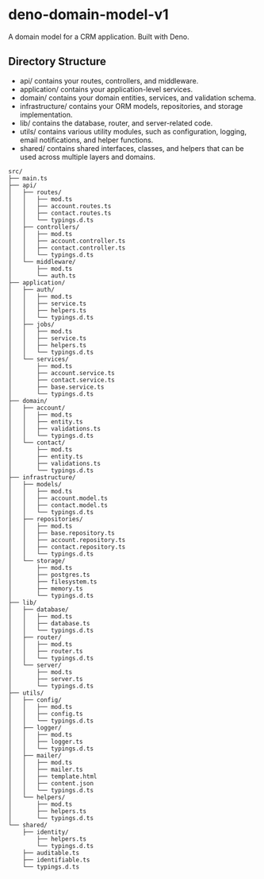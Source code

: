 # deno-domain-model-v1
 A domain model for a CRM application. Built with Deno.

## Directory Structure
 - api/ contains your routes, controllers, and middleware.
 - application/ contains your application-level services.
 - domain/ contains your domain entities, services, and validation schema.
 - infrastructure/ contains your ORM models, repositories, and storage implementation.
 - lib/ contains the database, router, and server-related code.
 - utils/ contains various utility modules, such as configuration, logging, email notifications, and helper functions.
 - shared/ contains shared interfaces, classes, and helpers that can be used across multiple layers and domains.
```
src/
├── main.ts
├── api/
│   ├── routes/
│   │   ├── mod.ts
│   │   ├── account.routes.ts
│   │   ├── contact.routes.ts
│   │   └── typings.d.ts
│   ├── controllers/
│   │   ├── mod.ts
│   │   ├── account.controller.ts
│   │   ├── contact.controller.ts
│   │   └── typings.d.ts
│   └── middleware/
│       ├── mod.ts
│       └── auth.ts
├── application/
│   ├── auth/
│   │   ├── mod.ts
│   │   ├── service.ts
│   │   ├── helpers.ts
│   │   └── typings.d.ts
│   ├── jobs/
│   │   ├── mod.ts
│   │   ├── service.ts
│   │   ├── helpers.ts
│   │   └── typings.d.ts
│   └── services/
│       ├── mod.ts
│       ├── account.service.ts
│       ├── contact.service.ts
│       ├── base.service.ts
│       └── typings.d.ts
├── domain/
│   ├── account/
│   │   ├── mod.ts
│   │   ├── entity.ts
│   │   ├── validations.ts
│   │   └── typings.d.ts
│   └── contact/
│       ├── mod.ts
│       ├── entity.ts
│       ├── validations.ts
│       └── typings.d.ts
├── infrastructure/
│   ├── models/
│   │   ├── mod.ts
│   │   ├── account.model.ts
│   │   ├── contact.model.ts
│   │   └── typings.d.ts
│   ├── repositories/
│   │   ├── mod.ts
│   │   ├── base.repository.ts
│   │   ├── account.repository.ts
│   │   ├── contact.repository.ts
│   │   └── typings.d.ts
│   └── storage/
│       ├── mod.ts
│       ├── postgres.ts
│       ├── filesystem.ts
│       ├── memory.ts
│       └── typings.d.ts
├── lib/
│   ├── database/
│   │   ├── mod.ts
│   │   ├── database.ts
│   │   └── typings.d.ts
│   ├── router/
│   │   ├── mod.ts
│   │   ├── router.ts
│   │   └── typings.d.ts
│   └── server/
│       ├── mod.ts
│       ├── server.ts
│       └── typings.d.ts
├── utils/
│   ├── config/
│   │   ├── mod.ts
│   │   ├── config.ts
│   │   └── typings.d.ts
│   ├── logger/
│   │   ├── mod.ts
│   │   ├── logger.ts
│   │   └── typings.d.ts
│   ├── mailer/
│   │   ├── mod.ts
│   │   ├── mailer.ts
│   │   ├── template.html
│   │   ├── content.json
│   │   └── typings.d.ts
│   └── helpers/
│       ├── mod.ts
│       ├── helpers.ts
│       └── typings.d.ts
└── shared/
    ├── identity/
        ├── helpers.ts
        └── typings.d.ts
    ├── auditable.ts
    ├── identifiable.ts
    └── typings.d.ts
```
